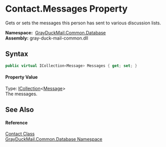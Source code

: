 Contact.Messages Property
=========================
Gets or sets the messages this person has sent to various discussion lists.

  **Namespace:**  [GrayDuckMail.Common.Database][1]  
  **Assembly:** gray-duck-mail-common.dll

Syntax
------

```csharp
public virtual ICollection<Message> Messages { get; set; }
```

#### Property Value
Type: [ICollection][2]&lt;[Message][3]>  
 The messages. 

See Also
--------

#### Reference
[Contact Class][4]  
[GrayDuckMail.Common.Database Namespace][1]  

[1]: ../README.md
[2]: https://docs.microsoft.com/dotnet/api/system.collections.generic.icollection-1
[3]: ../Message/README.md
[4]: README.md